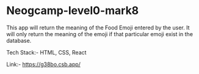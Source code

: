 # Neogcamp-level0-mark8

This app will return the meaning of the Food Emoji entered by the user. It will only return the meaning of the emoji if that particular emoji exist in the database.

Tech Stack:- HTML, CSS, React

Link:- https://g38bo.csb.app/
